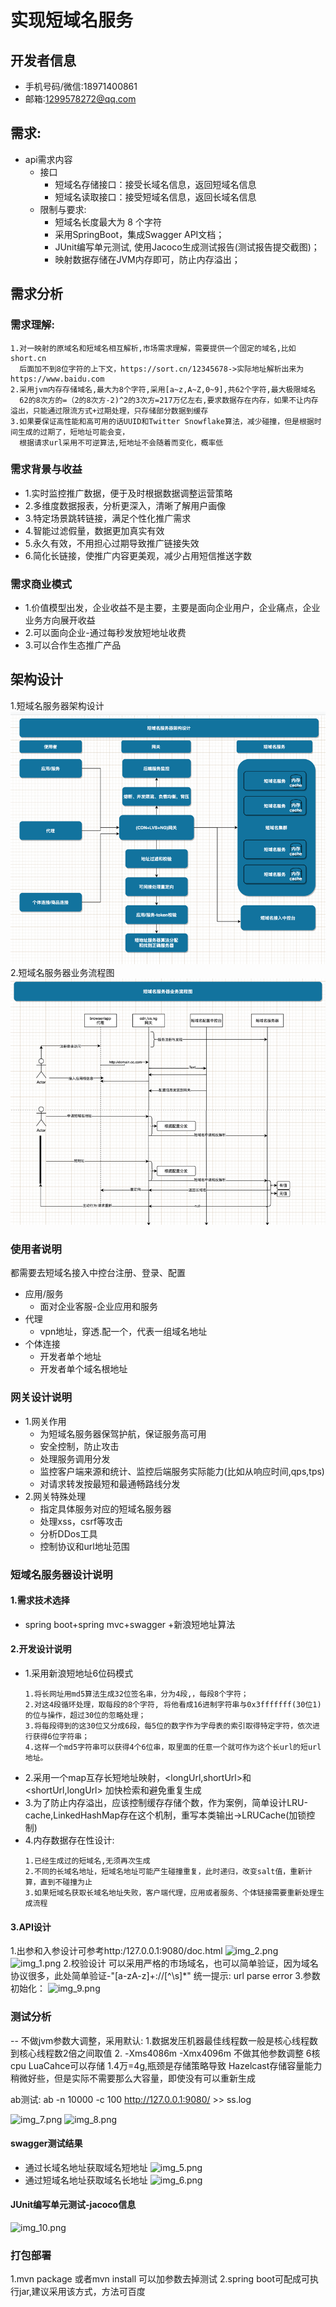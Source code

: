 # 实现短域名服务
## 开发者信息
- 手机号码/微信:18971400861
- 邮箱:1299578272@qq.com
## 需求:
- api需求内容
  - 接口
    - 短域名存储接口：接受长域名信息，返回短域名信息
    - 短域名读取接口：接受短域名信息，返回长域名信息
  - 限制与要求:
    - 短域名长度最大为 8 个字符
    - 采用SpringBoot，集成Swagger API文档；
    - JUnit编写单元测试, 使用Jacoco生成测试报告(测试报告提交截图)；
    - 映射数据存储在JVM内存即可，防止内存溢出；
  
## 需求分析
    
### 需求理解:
```
1.对一映射的原域名和短域名相互解析,市场需求理解，需要提供一个固定的域名,比如short.cn
  后面加不到8位字符的上下文，https://sort.cn/12345678->实际地址解析出来为https://www.baidu.com
2.采用jvm内存存储域名,最大为8个字符,采用[a~z,A~Z,0~9],共62个字符,最大极限域名
  62的8次方的=（2的8次方-2)^2的3次方=217万亿左右,要求数据存在内存，如果不让内存溢出，只能通过限流方式+过期处理，只存储部分数据到缓存
3.如果要保证高性能和高可用的话UUID和Twitter Snowflake算法，减少碰撞，但是根据时间生成的过期了，短地址可能会变，
  根据请求url采用不可逆算法,短地址不会随着而变化，概率低
```
### 需求背景与收益
  - 1.实时监控推广数据，便于及时根据数据调整运营策略
  - 2.多维度数据报表，分析更深入，清晰了解用户画像
  - 3.特定场景跳转链接，满足个性化推广需求
  - 4.智能过滤假量，数据更加真实有效
  - 5.永久有效，不用担心过期导致推广链接失效
  - 6.简化长链接，使推广内容更美观，减少占用短信推送字数 
### 需求商业模式
  - 1.价值模型出发，企业收益不是主要，主要是面向企业用户，企业痛点，企业业务方向展开收益
  - 2.可以面向企业-通过每秒发放短地址收费
  - 3.可以合作生态推广产品
## 架构设计
1.短域名服务器架构设计  
![img_3.png](img_3.png)
2.短域名服务器业务流程图
![img_4.png](img_4.png)
### 使用者说明
都需要去短域名接入中控台注册、登录、配置
- 应用/服务
  - 面对企业客服-企业应用和服务
- 代理
  - vpn地址，穿透.配一个，代表一组域名地址
- 个体连接
  - 开发者单个地址
  - 开发者单个域名根地址
### 网关设计说明
- 1.网关作用
  - 为短域名服务器保驾护航，保证服务高可用
  - 安全控制，防止攻击
  - 处理服务调用分发
  - 监控客户端来源和统计、监控后端服务实际能力(比如从响应时间,qps,tps)
  - 对请求转发按最短和最通畅路线分发
- 2.网关特殊处理
  - 指定具体服务对应的短域名服务器
  - 处理xss，csrf等攻击
  - 分析DDos工具
  - 控制协议和url地址范围
### 短域名服务器设计说明
#### 1.需求技术选择
  - spring boot+spring mvc+swagger +新浪短地址算法
#### 2.开发设计说明
- 1.采用新浪短地址6位码模式
  ```
  1.将长网址用md5算法生成32位签名串，分为4段,，每段8个字符；
  2.对这4段循环处理，取每段的8个字符, 将他看成16进制字符串与0x3fffffff(30位1)的位与操作，超过30位的忽略处理；
  3.将每段得到的这30位又分成6段，每5位的数字作为字母表的索引取得特定字符，依次进行获得6位字符串；
  4.这样一个md5字符串可以获得4个6位串，取里面的任意一个就可作为这个长url的短url地址。
  ```
- 2.采用一个map互存长短地址映射，<longUrl,shortUrl>和<shortUrl,longUrl> 加快检索和避免重复生成
- 3.为了防止内存溢出，应该控制缓存存储个数，作为案例，简单设计LRU-cache,LinkedHashMap存在这个机制，重写本类输出->LRUCache(加锁控制)
- 4.内存数据存在性设计: 
  ```
  1.已经生成过的短域名,无须再次生成
  2.不同的长域名地址，短域名地址可能产生碰撞重复，此时递归，改变salt值，重新计算，直到不碰撞为止
  3.如果短域名获取长域名地址失败，客户端代理，应用或者服务、个体链接需要重新处理生成流程
#### 3.API设计
1.出参和入参设计可参考http:/127.0.0.1:9080/doc.html
![img_2.png](img_2.png)
![img_1.png](img_1.png)
2.校验设计
  可以采用严格的市场域名，也可以简单验证，因为域名协议很多，此处简单验证-"[a-zA-z]+://[^\\s]*"
  统一提示: url parse error 
3.参数初始化：
![img_9.png](img_9.png)
### 测试分析
-- 不做jvm参数大调整，采用默认:
  1.数据发压机器最佳线程数一般是核心线程数到核心线程数2倍之间取值
  2.
  -Xms4086m -Xmx4096m 不做其他参数调整
  6核cpu 
  LuaCahce可以存储 1.4万=4g,瓶颈是存储策略导致
  Hazelcast存储容量能力稍微好些，但是实际不需要那么大容量，即使没有可以重新生成

  ab测试:
  ab -n 10000 -c 100 http://127.0.0.1:9080/ >> ss.log

  ![img_7.png](img_7.png)
  ![img_8.png](img_8.png)
#### swagger测试结果
- 通过长域名地址获取域名短地址
![img_5.png](img_5.png)
- 通过短域名地址获取域名长地址
![img_6.png](img_6.png)
#### JUnit编写单元测试-jacoco信息
![img_10.png](img_10.png)

### 打包部署

1.mvn package 或者mvn install 可以加参数去掉测试
2.spring boot可配成可执行jar,建议采用该方式，方法可百度

    

